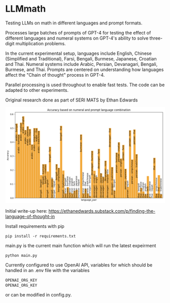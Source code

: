 # LLMmath

Testing LLMs on math in different languages and prompt formats.

Processes large batches of prompts of GPT-4 for testing the effect of different languages and numeral systems on GPT-4's ability to solve three-digit multiplication problems. 

In the current experimental setup, languages include English, Chinese (Simplified and Traditional), Farsi, Bengali, Burmese, Japanese, Croatian and Thai. Numeral systems include Arabic, Persian, Devanagari, Bengali, Burmese, and Thai. Prompts are centered on understanding how languages affect the "Chain of thought" process in GPT-4.

Parallel processing is used throughout to enable fast tests. The code can be adapted to other experiments.

Original research done as part of SERI MATS by Ethan Edwards

![Early Results](./earlyresults.png)

Initial write-up here: https://ethanedwards.substack.com/p/finding-the-language-of-thought-in

Install requirements with pip
```
pip install -r requirements.txt
```

main.py is the current main function which will run the latest expeirment
```
python main.py
```

Currently configured to use OpenAI API, variables for which should be handled in an .env file with the variables 
```
OPENAI_ORG_KEY
OPENAI_ORG_KEY
```
or can be modified in config.py.